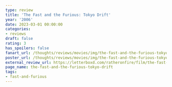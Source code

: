 ```yaml
---
type: review
title: 'The Fast and the Furious: Tokyo Drift'
year: '2006'
date: 2023-03-01 00:00:00
categories:
- reviews
draft: false
rating: 3
has_spoilers: false
fanart_url: /thoughts/reviews/movies/img/the-fast-and-the-furious-tokyo-drift_fanart.png
poster_url: /thoughts/reviews/movies/img/the-fast-and-the-furious-tokyo-drift_poster.png
external_review_url: https://letterboxd.com/ratheronfire/film/the-fast-and-the-furious-tokyo-drift/
page_name: the-fast-and-the-furious-tokyo-drift
tags:
- fast-and-furious
---
```


